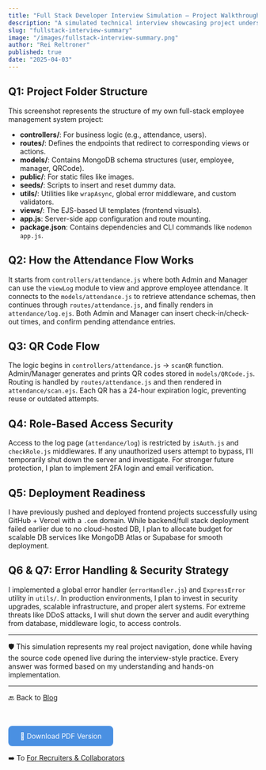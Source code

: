 ```yaml
---
title: "Full Stack Developer Interview Simulation – Project Walkthrough & Security Readiness"
description: "A simulated technical interview showcasing project understanding, structure, logic flow, deployment, and error handling of a full stack attendance management system."
slug: "fullstack-interview-summary"
image: "/images/fullstack-interview-summary.png"
author: "Rei Reltroner"
published: true
date: "2025-04-03"
---
```


## Q1: Project Folder Structure

This screenshot represents the structure of my own full-stack employee management system project:

- **controllers/**: For business logic (e.g., attendance, users).
- **routes/**: Defines the endpoints that redirect to corresponding views or actions.
- **models/**: Contains MongoDB schema structures (user, employee, manager, QRCode).
- **public/**: For static files like images.
- **seeds/**: Scripts to insert and reset dummy data.
- **utils/**: Utilities like `wrapAsync`, global error middleware, and custom validators.
- **views/**: The EJS-based UI templates (frontend visuals).
- **app.js**: Server-side app configuration and route mounting.
- **package.json**: Contains dependencies and CLI commands like `nodemon app.js`.

## Q2: How the Attendance Flow Works

It starts from `controllers/attendance.js` where both Admin and Manager can use the `viewLog` module to view and approve employee attendance. It connects to the `models/attendance.js` to retrieve attendance schemas, then continues through `routes/attendance.js`, and finally renders in `attendance/log.ejs`. Both Admin and Manager can insert check-in/check-out times, and confirm pending attendance entries.

## Q3: QR Code Flow

The logic begins in `controllers/attendance.js` → `scanQR` function. Admin/Manager generates and prints QR codes stored in `models/QRCode.js`. Routing is handled by `routes/attendance.js` and then rendered in `attendance/scan.ejs`. Each QR has a 24-hour expiration logic, preventing reuse or outdated attempts.

## Q4: Role-Based Access Security

Access to the log page (`attendance/log`) is restricted by `isAuth.js` and `checkRole.js` middlewares. If any unauthorized users attempt to bypass, I’ll temporarily shut down the server and investigate. For stronger future protection, I plan to implement 2FA login and email verification.

## Q5: Deployment Readiness

I have previously pushed and deployed frontend projects successfully using GitHub + Vercel with a `.com` domain. While backend/full stack deployment failed earlier due to no cloud-hosted DB, I plan to allocate budget for scalable DB services like MongoDB Atlas or Supabase for smooth deployment.

## Q6 & Q7: Error Handling & Security Strategy

I implemented a global error handler (`errorHandler.js`) and `ExpressError` utility in `utils/`. In production environments, I plan to invest in security upgrades, scalable infrastructure, and proper alert systems. For extreme threats like DDoS attacks, I will shut down the server and audit everything from database, middleware logic, to access controls.

---

🛡️ This simulation represents my real project navigation, done while having the source code opened live during the interview-style practice. Every answer was formed based on my understanding and hands-on implementation.

---

🔙 Back to [Blog](https://www.reltroner.com/blog)
<div style="margin-top: 3rem; display: flex; gap: 1rem; flex-wrap: wrap;">

<a href="/files/fullstack-interview-summary.pdf" style="padding: 0.75rem 1.5rem; background-color: #4A90E2; color: white; text-decoration: none; border-radius: 8px;" target="_blank">
📄 Download PDF Version
</a>

</div>

➡️ To [For Recruiters & Collaborators](https://www.reltroner.com/blog/for-recruiters)